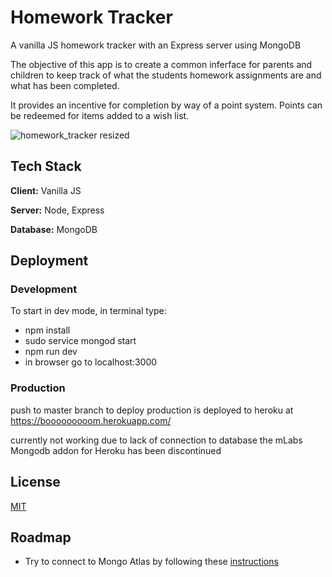 
# Homework Tracker

A vanilla JS homework tracker with an Express server using MongoDB

The objective of this app is to create a common inferface for parents and children to keep track of what the students homework assignments are and what has been completed.

It provides an incentive for completion by way of a point system.
Points can be redeemed for items added to a wish list.

![homework_tracker resized](https://user-images.githubusercontent.com/41316262/235381998-cac85ea9-a2d7-4025-aa41-e26c5641c489.png)

## Tech Stack

**Client:** Vanilla JS

**Server:** Node, Express

**Database:** MongoDB


## Deployment

### Development
To start in dev mode, in terminal type:
* npm install
* sudo service mongod start
* npm run dev
* in browser go to localhost:3000

### Production
push to master branch to deploy
production is deployed to heroku at https://booooooooom.herokuapp.com/

currently not working due to lack of connection to database
the mLabs Mongodb addon for Heroku has been discontinued


## License

[MIT](https://choosealicense.com/licenses/mit/)


## Roadmap

- Try to connect to Mongo Atlas by following these [instructions](https://www.mongodb.com/developer/products/atlas/use-atlas-on-heroku/)
